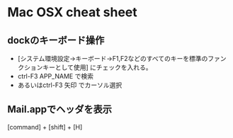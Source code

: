 # Mac OSX cheat sheet

## dockのキーボード操作
* [システム環境設定->キーボード->F1,F2などのすべてのキーを標準のファンクションキーとして使用]
にチェックを入れる。
* ctrl-F3 APP_NAME で検索
* あるいはctrl-F3 矢印 でカーソル選択

## Mail.appでヘッダを表示
[command] + [shift] + [H]
